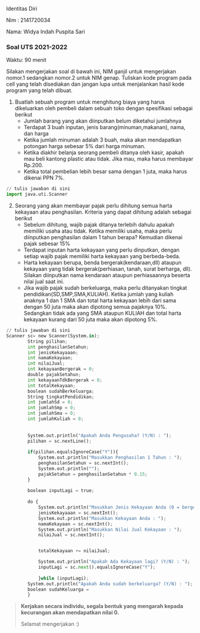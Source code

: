 Identitas Diri

Nim : 2141720034

Nama: Widya Indah Puspita Sari

### Soal UTS 2021-2022
Waktu: 90 menit

Silakan mengerjakan soal di bawah ini, NIM ganjil untuk mengerjakan nomor.1 sedangkan nomor.2 untuk NIM genap. Tuliskan
kode program pada cell yang telah disediakan dan jangan lupa untuk menjalankan hasil kode program yang telah dibuat.

1. Buatlah sebuah program untuk menghitung biaya yang harus dikeluarkan oleh pembeli dalam sebuah toko dengan spesifikasi sebagai berikut
    + Jumlah barang yang akan diinputkan belum diketahui jumlahnya
    + Terdapat 3 buah inputan, jenis barang(minuman,makanan), nama, dan harga
    + Ketika jumlah minuman adalah 3 buah, maka akan mendapatkan potongan harga sebesar 5% dari harga minuman.
    + Ketika diakhir belanja seorang pembeli ditanya oleh kasir, apakah mau beli kantong plastic atau tidak. Jika mau, maka harus membayar Rp.200.
    + Ketika total pembelian lebih besar sama dengan 1 juta, maka harus dikenai PPN 7%.


```python
// tulis jawaban di sini
import java.uti.Scanner
```

2.	Seorang yang akan membayar pajak perlu dihitung semua harta kekayaan atau penghasilan. Kriteria yang dapat dihitung adalah sebagai berikut
    + Sebelum dihitung, wajib pajak ditanya terlebih dahulu apakah memiliki usaha atau tidak. Ketika memiliki usaha, maka perlu diinputkan penghasilan dalam 1 tahun berapa? Kemudian dikenai pajak sebesar 15%
    + Terdapat inputan harta kekayaan yang perlu dinputkan, dengan setiap wajib pajak memiliki harta kekayaan yang berbeda-beda.
    + Harta kekayaan berupa, benda bergerak(kendaraan,dll) ataupun kekayaan yang tidak bergerak(perhiasan, tanah, surat berharga, dll). Silakan diinputkan nama kendaraan ataupun perhiasaannya beserta nilai jual saat ini.
    + Jika wajib pajak sudah berkeluarga, maka perlu ditanyakan tingkat pendidikan(SD,SMP,SMA,KULIAH). Ketika jumlah yang kuliah anaknya 1 dan 1 SMA dan total harta kekayaan lebih dari sama dengan 50 juta maka akan dipotong semua pajaknya 10%. Sedangkan tidak ada yang SMA ataupun KULIAH dan total harta kekayaan kurang dari 50 juta maka akan dipotong 5%.


```python
// tulis jawaban di sini
Scanner sc= new Scanner(System.in);
        String pilihan;
        int penghasilanSetahun;
        int jenisKekayaaan;
        int namaKekayaan;
        int nilaiJual;
        int kekayaanBergerak = 0;
        double pajakSetahun;
        int kekayaanTdkBergerak = 0;
        int totalKekayaan;
        boolean sudahBerkeluarga;
        String tingkatPendidikan;
        int jumlahSd = 0;
        int jumlahSmp = 0;
        int jumlahSma = 0;
        int jumlahKuliah = 0;
        
        
        System.out.println("Apakah Anda Pengusaha? (Y/N) : ");
        pilihan = sc.nextLine();
        
        if(pilihan.equalsIgnoreCase("Y")){
            System.out.println("Masukkan Penghasilan 1 Tahun : ");
            penghasilanSetahun = sc.nextInt();
            System.out.println("");
            pajakSetahun = penghasilanSetahun * 0.15;
        }
        
        boolean inputLagi = true;
        
        do {
            System.out.println("Masukkan Jenis Kekayaan Anda (0 = bergerak, 1= tidak bergerak");
            jenisKekayaaan = sc.nextInt();
            System.out.println("Masukkan Kekayaan Anda : ");
            namaKekayaan = sc.nextInt();
            System.out.println("Masukkan Nilai Jual Kekayaan : ");
            nilaiJual = sc.nextInt();


            totalKekayaan += nilaiJual;

            System.out.println("Apakah Ada Kekayaan lagi? (Y/N) : ");
            inputLagi = sc.next().equalsIgnoreCase("Y"); 
                
            }while (inputLagi);
        System.out.println("Apakah Anda sudah berkeluarga? (Y/N) : ");
        boolean sudahKeluarga = 
        }

```

> **Kerjakan secara individu, segala bentuk yang mengarah kepada kecurangan akan mendapatkan nilai 0.**
>
> Selamat mengerjakan :)

